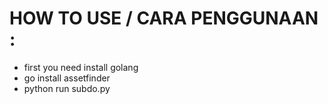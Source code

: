 # HOW TO USE / CARA PENGGUNAAN :
- first you need install golang
- go install assetfinder
- python run subdo.py
